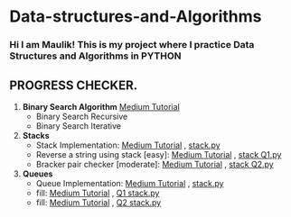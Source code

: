 # Data-structures-and-Algorithms

### Hi I am Maulik! This is my project where I practice Data Structures and Algorithms in PYTHON

## PROGRESS CHECKER.

<p>
<ol>
    <!-- 1. BINARY SEARCH -->
    <li>
    <b>Binary Search Algorithm</b> 
    <a href="https://medium.com/@maulikchopra/how-to-implement-binary-search-in-python-binary-search-code-with-recursion-and-iteration-cd03567cf70e">
    Medium Tutorial</a>
       <ul>
            <li>Binary Search Recursive</li>
            <li>Binary Search Iterative</li>
        </ul>
    </li>
    <!-- 2. STACKS -->
    <li>
    <b>Stacks</b>
        <ul>
            <li>Stack Implementation:
            <a href="https://medium.com/@maulikchopra/how-to-implement-a-stack-class-and-deque-python-data-structures-and-algorithm-5aa601f2d063">Medium Tutorial</a>
            ,
            <a href="stacks and queues/stack.py">stack.py</a>
            </li>
            <li>Reverse a string using stack [easy]:
            <a href="https://medium.com/@maulikchopra">Medium Tutorial</a>
            ,
            <a href="stacks and queues/stack Q1.py">
            stack Q1.py</a>
            </li>
            <li>Bracker pair checker [moderate]:
            <a href="https://medium.com/@maulikchopra">Medium Tutorial</a>
            ,
            <a href="stacks and queues/stack Q2.py">
            stack Q2.py</a>
            </li>
        </ul>
    </li>
    <!-- 3. QUEUES -->
    <li>
    <b>Queues</b>
        <ul>
            <li>Queue Implementation:
            <a href="https://medium.com/@maulikchopra">Medium Tutorial</a>
            ,
            <a href="stacks and queues/stack.py">stack.py</a>
            </li>
            <li>fill:
            <a href="https://medium.com/@maulikchopra">Medium Tutorial</a>
            ,
            <a href="stacks and queues/Q1 stack.py">
            Q1 stack.py</a>
            </li>
            <li>fill:
            <a href="https://medium.com/@maulikchopra">Medium Tutorial</a>
            ,
            <a href="stacks and queues/Q2 stack.py">
            Q2 stack.py</a>
            </li>
        </ul>
    </li>
</ol>
</p>
